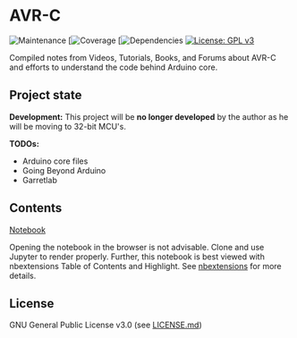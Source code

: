 # AVR-C

![Maintenance](https://img.shields.io/maintenance/no/2020.svg)
[![Coverage](https://img.shields.io/azure-devops/coverage/swellaby/opensource/25.svg)
[![Dependencies](https://img.shields.io/david/expressjs/express.svg)
[![License: GPL v3](https://img.shields.io/badge/License-GPLv3-blue.svg)](https://www.gnu.org/licenses/gpl-3.0)

Compiled notes from Videos, Tutorials, Books, and Forums about AVR-C and efforts to understand the code behind Arduino core.

Project state
-------------

**Development:**
This project will be **no longer developed** by the author as he will be moving to 32-bit MCU's.

**TODOs:**
* Arduino core files
* Going Beyond Arduino 
* Garretlab

Contents
--------
[Notebook](https://github.com/reyfrancis/AVR-C/blob/master/1.%20Notebook/GoingBeyondArduino.ipynb)

Opening the notebook in the browser is not advisable. Clone and use Jupyter to render properly. Further, this notebook is best viewed with nbextensions Table of Contents and Highlight. See [nbextensions](https://jupyter-contrib-nbextensions.readthedocs.io/en/latest/install.html) for more details.
  
License
-------
GNU General Public License v3.0 (see [LICENSE.md](https://github.com/reyfrancis/Mastering-Python/blob/master/LICENSE))
